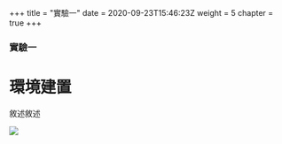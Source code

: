 +++
title = "實驗一"
date = 2020-09-23T15:46:23Z
weight = 5
chapter = true
+++

### 實驗一

# 環境建置

敘述敘述

![](https://upload.wikimedia.org/wikipedia/commons/f/f1/Raspberry_Pi_4_Model_B_-_Side.jpg)